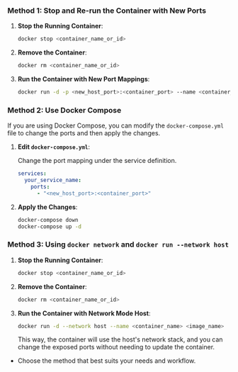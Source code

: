 ### Method 1: Stop and Re-run the Container with New Ports

1. **Stop the Running Container**:

   ```bash
   docker stop <container_name_or_id>
   ```

2. **Remove the Container**:

   ```bash
   docker rm <container_name_or_id>
   ```

3. **Run the Container with New Port Mappings**:

   ```bash
   docker run -d -p <new_host_port>:<container_port> --name <container_name> <image_name>
   ```

### Method 2: Use Docker Compose

If you are using Docker Compose, you can modify the `docker-compose.yml` file to change the ports and then apply the changes.

1. **Edit `docker-compose.yml`**:

   Change the port mapping under the service definition.

   ```yaml
   services:
     your_service_name:
       ports:
         - "<new_host_port>:<container_port>"
   ```

2. **Apply the Changes**:

   ```bash
   docker-compose down
   docker-compose up -d
   ```

### Method 3: Using `docker network` and `docker run --network host`

1. **Stop the Running Container**:

   ```bash
   docker stop <container_name_or_id>
   ```

2. **Remove the Container**:

   ```bash
   docker rm <container_name_or_id>
   ```

3. **Run the Container with Network Mode Host**:

   ```bash
   docker run -d --network host --name <container_name> <image_name>
   ```

   This way, the container will use the host's network stack, and you can change the exposed ports without needing to update the container.

- Choose the method that best suits your needs and workflow.
